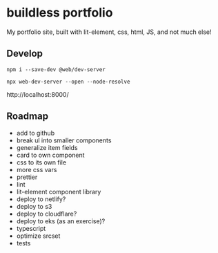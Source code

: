 # buildless portfolio
My portfolio site, built with lit-element, css, html, JS, and not much else!

## Develop

`npm i --save-dev @web/dev-server`

`npx web-dev-server --open --node-resolve`

http://localhost:8000/

## Roadmap

- add to github
- break ul into smaller components
- generalize item fields
- card to own component
- css to its own file
- more css vars
- prettier
- lint
- lit-element component library
- deploy to netlify?
- deploy to s3
- deploy to cloudflare?
- deploy to eks (as an exercise)?
- typescript
- optimize srcset
- tests
